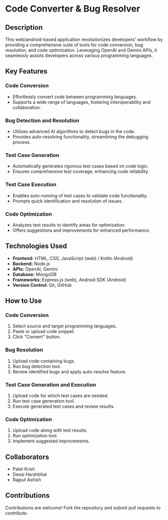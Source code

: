 # Code Converter & Bug Resolver

## Description
This web/android-based application revolutionizes developers' workflow by providing a comprehensive suite of tools for code conversion, bug resolution, and code optimization. Leveraging OpenAI and Gemini APIs, it seamlessly assists developers across various programming languages.

## Key Features

### Code Conversion
- Effortlessly convert code between programming languages.
- Supports a wide range of languages, fostering interoperability and collaboration.

### Bug Detection and Resolution
- Utilizes advanced AI algorithms to detect bugs in the code.
- Provides auto-resolving functionality, streamlining the debugging process.

### Test Case Generation
- Automatically generates rigorous test cases based on code logic.
- Ensures comprehensive test coverage, enhancing code reliability.

### Test Case Execution
- Enables auto-running of test cases to validate code functionality.
- Prompts quick identification and resolution of issues.

### Code Optimization
- Analyzes test results to identify areas for optimization.
- Offers suggestions and improvements for enhanced performance.

## Technologies Used
- **Frontend:** HTML, CSS, JavaScript (web) / Kotlin (Android)
- **Backend:** Node.js
- **APIs:** OpenAI, Gemini
- **Database:** MongoDB
- **Frameworks:** Express.js (web), Android SDK (Android)
- **Version Control:** Git, GitHub

## How to Use
### Code Conversion
1. Select source and target programming languages.
2. Paste or upload code snippet.
3. Click "Convert" button.

### Bug Resolution
1. Upload code containing bugs.
2. Run bug detection tool.
3. Review identified bugs and apply auto-resolve feature.

### Test Case Generation and Execution
1. Upload code for which test cases are needed.
2. Run test case generation tool.
3. Execute generated test cases and review results.

### Code Optimization
1. Upload code along with test results.
2. Run optimization tool.
3. Implement suggested improvements.

## Collaborators
- Patel Krish
- Desai Harshbhai
- Rajput Ashish

## Contributions
Contributions are welcome! Fork the repository and submit pull requests to contribute.

